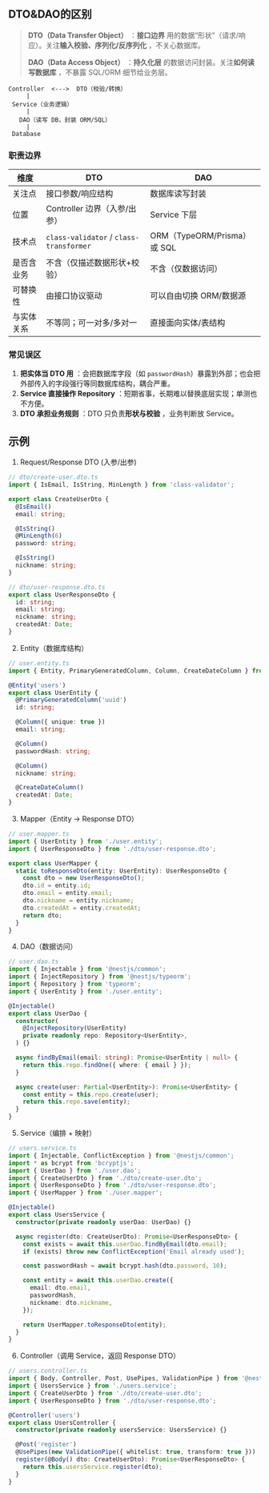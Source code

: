 ## DTO&DAO的区别

> **DTO（Data Transfer Object）** ：**接口边界** 用的数据“形状”（请求/响应）。关注**输入校验、序列化/反序列化** ，不关心数据库。
>
> **DAO（Data Access Object）** ：**持久化层** 的数据访问封装。关注**如何读写数据库** ，不暴露 SQL/ORM 细节给业务层。

```pgsql
Controller  <--->  DTO（校验/转换）
     |
 Service（业务逻辑）
     |
   DAO（读写 DB，封装 ORM/SQL）
     |
 Database
```

### 职责边界


| 维度       | DTO                                     | DAO                         |
| ------------ | ----------------------------------------- | ----------------------------- |
| 关注点     | 接口参数/响应结构                       | 数据库读写封装              |
| 位置       | Controller 边界（入参/出参）            | Service 下层                |
| 技术点     | `class-validator` / `class-transformer` | ORM（TypeORM/Prisma）或 SQL |
| 是否含业务 | 不含（仅描述数据形状+校验）             | 不含（仅数据访问）          |
| 可替换性   | 由接口协议驱动                          | 可以自由切换 ORM/数据源     |
| 与实体关系 | 不等同；可一对多/多对一                 | 直接面向实体/表结构         |

### 常见误区

1. **把实体当 DTO 用** ：会把数据库字段（如 `passwordHash`）暴露到外部；也会把外部传入的字段强行等同数据库结构，耦合严重。
2. **Service 直接操作 Repository** ：短期省事，长期难以替换底层实现；单测也不方便。
3. **DTO 承担业务规则** ：DTO 只负责**形状与校验** ，业务判断放 Service。

## 示例

1. Request/Response DTO (入参/出参)

```ts
// dto/create-user.dto.ts
import { IsEmail, IsString, MinLength } from 'class-validator';

export class CreateUserDto {
  @IsEmail()
  email: string;

  @IsString()
  @MinLength(6)
  password: string;

  @IsString()
  nickname: string;
}
```

```ts
// dto/user-response.dto.ts
export class UserResponseDto {
  id: string;
  email: string;
  nickname: string;
  createdAt: Date;
}
```

2. Entity（数据库结构）

```ts
// user.entity.ts
import { Entity, PrimaryGeneratedColumn, Column, CreateDateColumn } from 'typeorm';

@Entity('users')
export class UserEntity {
  @PrimaryGeneratedColumn('uuid')
  id: string;

  @Column({ unique: true })
  email: string;

  @Column()
  passwordHash: string;

  @Column()
  nickname: string;

  @CreateDateColumn()
  createdAt: Date;
}
```

3. Mapper（Entity → Response DTO）

```ts
// user.mapper.ts
import { UserEntity } from './user.entity';
import { UserResponseDto } from './dto/user-response.dto';

export class UserMapper {
  static toResponseDto(entity: UserEntity): UserResponseDto {
    const dto = new UserResponseDto();
    dto.id = entity.id;
    dto.email = entity.email;
    dto.nickname = entity.nickname;
    dto.createdAt = entity.createdAt;
    return dto;
  }
}
```

4. DAO（数据访问）

```ts
// user.dao.ts
import { Injectable } from '@nestjs/common';
import { InjectRepository } from '@nestjs/typeorm';
import { Repository } from 'typeorm';
import { UserEntity } from './user.entity';

@Injectable()
export class UserDao {
  constructor(
    @InjectRepository(UserEntity)
    private readonly repo: Repository<UserEntity>,
  ) {}

  async findByEmail(email: string): Promise<UserEntity | null> {
    return this.repo.findOne({ where: { email } });
  }

  async create(user: Partial<UserEntity>): Promise<UserEntity> {
    const entity = this.repo.create(user);
    return this.repo.save(entity);
  }
}
```

5. Service（编排 + 映射）

```ts
// users.service.ts
import { Injectable, ConflictException } from '@nestjs/common';
import * as bcrypt from 'bcryptjs';
import { UserDao } from './user.dao';
import { CreateUserDto } from './dto/create-user.dto';
import { UserResponseDto } from './dto/user-response.dto';
import { UserMapper } from './user.mapper';

@Injectable()
export class UsersService {
  constructor(private readonly userDao: UserDao) {}

  async register(dto: CreateUserDto): Promise<UserResponseDto> {
    const exists = await this.userDao.findByEmail(dto.email);
    if (exists) throw new ConflictException('Email already used');

    const passwordHash = await bcrypt.hash(dto.password, 10);

    const entity = await this.userDao.create({
      email: dto.email,
      passwordHash,
      nickname: dto.nickname,
    });

    return UserMapper.toResponseDto(entity);
  }
}
```

6. Controller（调用 Service，返回 Response DTO）

```ts
// users.controller.ts
import { Body, Controller, Post, UsePipes, ValidationPipe } from '@nestjs/common';
import { UsersService } from './users.service';
import { CreateUserDto } from './dto/create-user.dto';
import { UserResponseDto } from './dto/user-response.dto';

@Controller('users')
export class UsersController {
  constructor(private readonly usersService: UsersService) {}

  @Post('register')
  @UsePipes(new ValidationPipe({ whitelist: true, transform: true }))
  register(@Body() dto: CreateUserDto): Promise<UserResponseDto> {
    return this.usersService.register(dto);
  }
}
```
